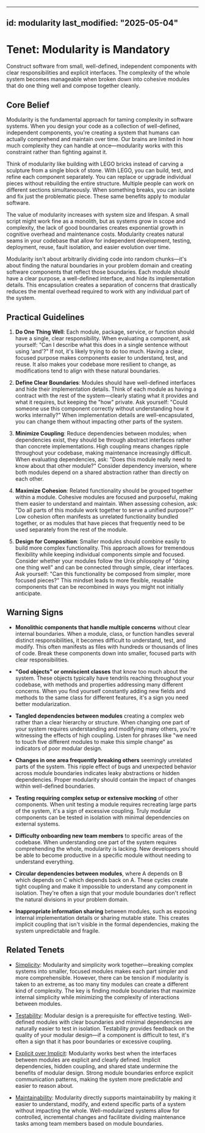 ______________________________________________________________________

## id: modularity last_modified: "2025-05-04"

# Tenet: Modularity is Mandatory

Construct software from small, well-defined, independent components with clear
responsibilities and explicit interfaces. The complexity of the whole system becomes
manageable when broken down into cohesive modules that do one thing well and compose
together cleanly.

## Core Belief

Modularity is the fundamental approach for taming complexity in software systems. When
you design your code as a collection of well-defined, independent components, you're
creating a system that humans can actually comprehend and maintain over time. Our brains
are limited in how much complexity they can handle at once—modularity works with this
constraint rather than fighting against it.

Think of modularity like building with LEGO bricks instead of carving a sculpture from a
single block of stone. With LEGO, you can build, test, and refine each component
separately. You can replace or upgrade individual pieces without rebuilding the entire
structure. Multiple people can work on different sections simultaneously. When something
breaks, you can isolate and fix just the problematic piece. These same benefits apply to
modular software.

The value of modularity increases with system size and lifespan. A small script might
work fine as a monolith, but as systems grow in scope and complexity, the lack of good
boundaries creates exponential growth in cognitive overhead and maintenance costs.
Modularity creates natural seams in your codebase that allow for independent
development, testing, deployment, reuse, fault isolation, and easier evolution over
time.

Modularity isn't about arbitrarily dividing code into random chunks—it's about finding
the natural boundaries in your problem domain and creating software components that
reflect those boundaries. Each module should have a clear purpose, a well-defined
interface, and hide its implementation details. This encapsulation creates a separation
of concerns that drastically reduces the mental overhead required to work with any
individual part of the system.

## Practical Guidelines

1. **Do One Thing Well**: Each module, package, service, or function should have a
   single, clear responsibility. When evaluating a component, ask yourself: "Can I
   describe what this does in a single sentence without using 'and'?" If not, it's
   likely trying to do too much. Having a clear, focused purpose makes components easier
   to understand, test, and reuse. It also makes your codebase more resilient to change,
   as modifications tend to align with these natural boundaries.

1. **Define Clear Boundaries**: Modules should have well-defined interfaces and hide
   their implementation details. Think of each module as having a contract with the rest
   of the system—clearly stating what it provides and what it requires, but keeping the
   "how" private. Ask yourself: "Could someone use this component correctly without
   understanding how it works internally?" When implementation details are
   well-encapsulated, you can change them without impacting other parts of the system.

1. **Minimize Coupling**: Reduce dependencies between modules; when dependencies exist,
   they should be through abstract interfaces rather than concrete implementations. High
   coupling means changes ripple throughout your codebase, making maintenance
   increasingly difficult. When evaluating dependencies, ask: "Does this module really
   need to know about that other module?" Consider dependency inversion, where both
   modules depend on a shared abstraction rather than directly on each other.

1. **Maximize Cohesion**: Related functionality should be grouped together within a
   module. Cohesive modules are focused and purposeful, making them easier to understand
   and maintain. When assessing cohesion, ask: "Do all parts of this module work
   together to serve a unified purpose?" Low cohesion often manifests as unrelated
   functionality bundled together, or as modules that have pieces that frequently need
   to be used separately from the rest of the module.

1. **Design for Composition**: Smaller modules should combine easily to build more
   complex functionality. This approach allows for tremendous flexibility while keeping
   individual components simple and focused. Consider whether your modules follow the
   Unix philosophy of "doing one thing well" and can be connected through simple, clear
   interfaces. Ask yourself: "Can this functionality be composed from simpler, more
   focused pieces?" This mindset leads to more flexible, reusable components that can be
   recombined in ways you might not initially anticipate.

## Warning Signs

- **Monolithic components that handle multiple concerns** without clear internal
  boundaries. When a module, class, or function handles several distinct
  responsibilities, it becomes difficult to understand, test, and modify. This often
  manifests as files with hundreds or thousands of lines of code. Break these components
  down into smaller, focused parts with clear responsibilities.

- **"God objects" or omniscient classes** that know too much about the system. These
  objects typically have tendrils reaching throughout your codebase, with methods and
  properties addressing many different concerns. When you find yourself constantly
  adding new fields and methods to the same class for different features, it's a sign
  you need better modularization.

- **Tangled dependencies between modules** creating a complex web rather than a clear
  hierarchy or structure. When changing one part of your system requires understanding
  and modifying many others, you're witnessing the effects of high coupling. Listen for
  phrases like "we need to touch five different modules to make this simple change" as
  indicators of poor modular design.

- **Changes in one area frequently breaking others** seemingly unrelated parts of the
  system. This ripple effect of bugs and unexpected behavior across module boundaries
  indicates leaky abstractions or hidden dependencies. Proper modularity should contain
  the impact of changes within well-defined boundaries.

- **Testing requiring complex setup or extensive mocking** of other components. When
  unit testing a module requires recreating large parts of the system, it's a sign of
  excessive coupling. Truly modular components can be tested in isolation with minimal
  dependencies on external systems.

- **Difficulty onboarding new team members** to specific areas of the codebase. When
  understanding one part of the system requires comprehending the whole, modularity is
  lacking. New developers should be able to become productive in a specific module
  without needing to understand everything.

- **Circular dependencies between modules**, where A depends on B which depends on C
  which depends back on A. These cycles create tight coupling and make it impossible to
  understand any component in isolation. They're often a sign that your module
  boundaries don't reflect the natural divisions in your problem domain.

- **Inappropriate information sharing** between modules, such as exposing internal
  implementation details or sharing mutable state. This creates implicit coupling that
  isn't visible in the formal dependencies, making the system unpredictable and fragile.

## Related Tenets

- [Simplicity](/tenets/simplicity.md): Modularity and simplicity work together—breaking
  complex systems into smaller, focused modules makes each part simpler and more
  comprehensible. However, there can be tension if modularity is taken to an extreme, as
  too many tiny modules can create a different kind of complexity. The key is finding
  module boundaries that maximize internal simplicity while minimizing the complexity of
  interactions between modules.

- [Testability](/tenets/testability.md): Modular design is a prerequisite for effective
  testing. Well-defined modules with clear boundaries and minimal dependencies are
  naturally easier to test in isolation. Testability provides feedback on the quality of
  your modular design—if a component is difficult to test, it's often a sign that it has
  poor boundaries or excessive coupling.

- [Explicit over Implicit](/tenets/explicit-over-implicit.md): Modularity works best
  when the interfaces between modules are explicit and clearly defined. Implicit
  dependencies, hidden coupling, and shared state undermine the benefits of modular
  design. Strong module boundaries enforce explicit communication patterns, making the
  system more predictable and easier to reason about.

- [Maintainability](/tenets/maintainability.md): Modularity directly supports
  maintainability by making it easier to understand, modify, and extend specific parts
  of a system without impacting the whole. Well-modularized systems allow for
  controlled, incremental changes and facilitate dividing maintenance tasks among team
  members based on module boundaries.
